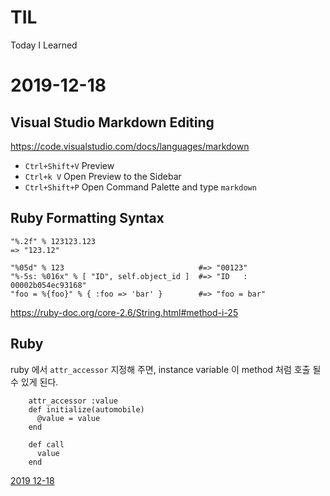 # TIL
Today I Learned

# 2019-12-18

## Visual Studio Markdown Editing

https://code.visualstudio.com/docs/languages/markdown

* `Ctrl+Shift+V` Preview 
* `Ctrl+k V` Open Preview to the Sidebar
* `Ctrl+Shift+P` Open Command Palette and type `markdown`

## Ruby Formatting Syntax
```
"%.2f" % 123123.123
=> "123.12"

"%05d" % 123                              #=> "00123"
"%-5s: %016x" % [ "ID", self.object_id ]  #=> "ID   : 00002b054ec93168"
"foo = %{foo}" % { :foo => 'bar' }        #=> "foo = bar"
```

https://ruby-doc.org/core-2.6/String.html#method-i-25

## Ruby 

ruby 에서 `attr_accessor` 지정해 주면, instance variable 이 method 처럼 호출 될 수 있게 된다.

```
    attr_accessor :value
    def initialize(automobile)
      @value = value
    end

    def call
      value
    end
```

[2019 12-18](/2019/20191218.md)